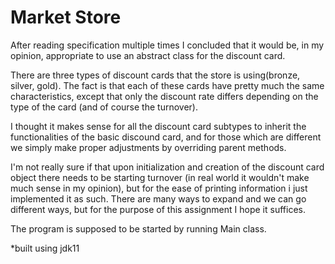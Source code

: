 # Market Store


After reading specification multiple times I concluded that it would be, in my opinion, appropriate to use an abstract class for the discount card.

There are three types of discount cards that the store is using(bronze, silver, gold). The fact is that each of these cards have pretty much the same characteristics, except that only the discount rate differs depending on the type of the card (and of course the turnover).

I thought it makes sense for all the discount card subtypes to inherit the functionalities of the basic discound card, and for those which are different we simply make proper adjustments by overriding parent methods.

I'm not really sure if that upon initialization and creation of the discount card object there needs to be starting turnover (in real world it wouldn't make much sense in my opinion), but for the ease of printing information i just implemented it as such. There are many ways to expand and we can go different ways, but for the purpose of this assignment I hope it suffices.

The program is supposed to be started by running Main class.

*built using jdk11

